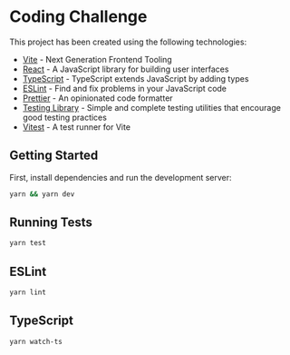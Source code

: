 # Coding Challenge

This project has been created using the following technologies:

- [Vite](https://vitejs.dev/) - Next Generation Frontend Tooling
- [React](https://reactjs.org/) - A JavaScript library for building user interfaces
- [TypeScript](https://www.typescriptlang.org/) - TypeScript extends JavaScript by adding types
- [ESLint](https://eslint.org/) - Find and fix problems in your JavaScript code
- [Prettier](https://prettier.io/) - An opinionated code formatter
- [Testing Library](https://testing-library.com/) - Simple and complete testing utilities that encourage good testing practices
- [Vitest](https://vitest.dev/guide/) - A test runner for Vite

## Getting Started

First, install dependencies and run the development server:

```bash
yarn && yarn dev
```

## Running Tests

```bash
yarn test
```

## ESLint

```bash
yarn lint
```

## TypeScript

```bash
yarn watch-ts
```
